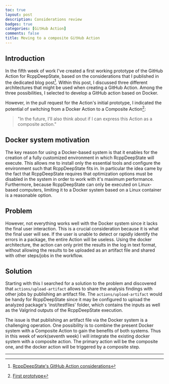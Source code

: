 ```yaml
---
toc: true
layout: post
description: Considerations review
badges: true
categories: [GitHub Action]
comments: false
title: Moving to a composite GitHub Action
---
```


## Introduction
In the fifth week of work I've created a first working prototype of the GitHub Action for RcppDeepState, based on the considerations that I published in the dedicated blog post[^1]. Within this post, I discussed three different architectures that might be used when creating a GitHub Action. Among the three possibilities, I selected to develop a GitHub action based on Docker.

However, in the pull request for the Action's initial prototype, I indicated the potential of switching from a Docker Action to a Composite Action[^2]: 
> "In the future, I'll also think about if I can express this Action as a composite action."

## Docker system motivation
The key reason for using a Docker-based system is that it enables for the creation of a fully customized environment in which RcppDeepState will execute. This allows me to install only the essential tools and configure the environment such that RcppDeepState fits in. In particular the idea came by the fact that RcppDeepState requires that optimization options must be disabled in the system in order to work with it's maximum performance. Furthermore, because RcppDeepState can only be executed on Linux-based computers, limiting it to a Docker system based on a Linux container is a reasonable option. 

## Problem
However, not everything works well with the Docker system since it lacks the final user interaction. This is a crucial consideration because it is what the final user will see. If the user is unable to detect or rapidly identify the errors in a package, the entire Action will be useless. Using the docker architecture, the action can only print the results in the log in text format, without allowing the results to be uploaded as an artifact file and shared with other steps/jobs in the workflow. 

## Solution
Starting with this I searched for a solution to the problem and discovered that `actions/upload-artifact` allows to share the analysis findings with other jobs by publishing an artifact file. The `actions/upload-artifact` would be handy for RcppDeepState since it may be configured to upload the analyzed package's 'inst/testfiles' folder, which contains the inputs as well as the Valgrind outputs of the RcppDeepState execution. 

The issue is that publishing an artifact file via the Docker system is a challenging operation. One possibility is to combine the present Docker system with a Composite Action to gain the benefits of both systems. Thus in this week of work(seventh week) I will integrate the existing docker system with a composite action. The primary action will be the composite one, and the docker action will be triggered by a composite step. 

<hr />

[^1]: [RcppDeepState's GitHub Action considerations](https://fabriziosandri.github.io/gsoc-2022-blog/github%20action/2022/06/28/github-actions.html)

[^2]: [First prototype](https://github.com/FabrizioSandri/RcppDeepState-action/pull/1)